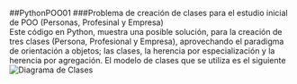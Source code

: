 ##PythonPOO01
###Problema de creación de clases para el estudio inicial de POO (Personas, Profesinal y Empresa)  
Este código en Python, muestra una posible solución, para la creación de tres clases (Persona, Profesional y Empresa), aprovechando el paradigma de orientación a objetos; las clases, la herencia por especialización y la herencia por agregación.
El modelo de clases que se utiliza es el siguiente
![Diagrama de Clases]([https://github.com/JFelipeMS/PythonPOO01/blob/main/Diagrama%20%20de%20Clases%20Persona%20Profesional%20Empresa.png/800/600])

